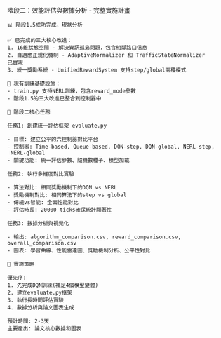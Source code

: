  階段二：效能評估與數據分析 - 完整實施計畫

    📊 階段1.5成功完成，現狀分析

    ✅ 已完成的三大核心改進：
    1. 16維狀態空間 - 解決資訊孤島問題，包含相鄰路口信息
    2. 自適應正規化機制 - AdaptiveNormalizer 和 TrafficStateNormalizer 
    已實現
    3. 統一獎勵系統 - UnifiedRewardSystem 支持step/global兩種模式

    🔧 現有訓練基礎設施：
    - train.py 支持NERL訓練，包含reward_mode參數
    - 階段1.5的三大改進已整合到控制器中

    🎯 階段二核心任務

    任務1: 創建統一評估框架 evaluate.py

    - 目標: 建立公平的六控制器對比平台
    - 控制器: Time-based, Queue-based, DQN-step, DQN-global, NERL-step,
     NERL-global
    - 關鍵功能: 統一評估參數、隨機數種子、模型加載

    任務2: 執行多維度對比實驗

    - 算法對比: 相同獎勵機制下的DQN vs NERL
    - 獎勵機制對比: 相同算法下的step vs global
    - 傳統vs智能: 全面性能對比
    - 評估時長: 20000 ticks確保統計顯著性

    任務3: 數據分析與視覺化

    - 輸出: algorithm_comparison.csv, reward_comparison.csv, 
    overall_comparison.csv
    - 圖表: 學習曲線、性能雷達圖、獎勵機制分析、公平性對比

    🚀 實施策略

    優先序: 
    1. 先完成DQN訓練(補足4個模型變體)
    2. 建立evaluate.py框架
    3. 執行長時間評估實驗
    4. 數據分析與論文圖表生成

    預計時間: 2-3天
    主要產出: 論文核心數據和圖表